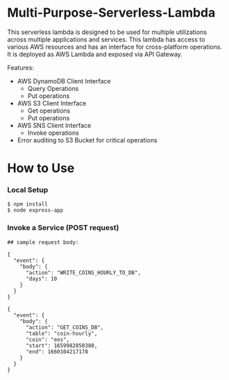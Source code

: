 # Multi-Purpose-Serverless-Lambda
This serverless lambda is designed to be used for multiple utilizations across multiple applications and services. This lambda has access to various AWS resources and has an interface for cross-platform operations. It is deployed as AWS Lambda and exposed via API Gateway.

Features:
- AWS DynamoDB Client Interface
  - Query Operations
  - Put operations
- AWS S3 Client Interface
  - Get operations
  - Put operations
- AWS SNS Client Interface
  - Invoke operations
- Error auditing to S3 Bucket for critical operations

# How to Use

### Local Setup

```
$ npm install
$ node express-app
```

### Invoke a Service (POST request)
```
## sample request body:

{
  "event": {
    "body": {
      "action": "WRITE_COINS_HOURLY_TO_DB",
      "days": 10
    }
  }
}
```
```
{
  "event": {
    "body": {
      "action": "GET_COINS_DB",
      "table": "coin-hourly",
      "coin": "eos",
      "start": 1659982050380,
      "end": 1660104217178
    }
  }
}
```

